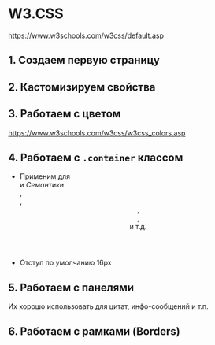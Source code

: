 # W3.CSS

https://www.w3schools.com/w3css/default.asp

## 1. Создаем первую страницу

## 2. Кастомизируем свойства

## 3. Работаем с цветом

https://www.w3schools.com/w3css/w3css_colors.asp

## 4. Работаем с `.container` классом

- Применим для <div> и _Семантики_ <article>, <section>, <header>, <footer>, <form> и т.д.
- Отступ по умолчанию 16px

## 5. Работаем с панелями

Их хорошо использовать для цитат, инфо-сообщений и т.п.

## 6. Работаем с рамками (Borders)
